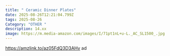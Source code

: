 ```yaml
---
title: " Ceramic Dinner Plates"
date: 2025-08-26T12:21:04.799Z
tags: 2025-08-26
Category: "OTHER "
description: 14.xx
image: https://m.media-amazon.com/images/I/71pt1nL+u-L._AC_SL1500_.jpg
---
```

https://amzlink.to/az05FdQ3D3AHv ad